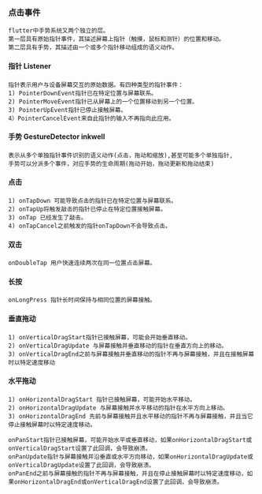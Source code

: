 ### 点击事件
    flutter中手势系统又两个独立的层。
    第一层具有原始指针事件，其描述屏幕上指针（触摸，鼠标和测针）的位置和移动。
    第二层具有手势，其描述由一个或多个指针移动组成的语义动作。
#### 指针 Listener
    指针表示用户与设备屏幕交互的原始数据。有四种类型的指针事件：
    1) PointerDownEvent指针已在特定位置与屏幕联系。
    2) PointerMoveEvent指针已从屏幕上的一个位置移动到另一个位置。
    3) PointerUpEvent指针已停止接触屏幕。
    4）PointerCancelEvent来自此指针的输入不再指向此应用。

#### 手势 GestureDetector inkwell
    表示从多个单独指针事件识别的语义动作(点击，拖动和缩放),甚至可能多个单独指针,
    手势可以分派多个事件，对应手势的生命周期(拖动开始，拖动更新和拖动结束)
#### 点击
    1) onTapDown 可能导致点击的指针已在特定位置与屏幕联系。
    2) onTapUp将触发敲击的指针已停止在特定位置接触屏幕。
    3) onTap 已经发生了敲击。
    4) onTapCancel之前触发的指针onTapDown不会导致点击。
#### 双击
    onDoubleTap 用户快速连续两次在同一位置点击屏幕。
#### 长按
    onLongPress 指针长时间保持与相同位置的屏幕接触。
#### 垂直拖动
    1) onVerticalDragStart指针已接触屏幕，可能会开始垂直移动。
    2) onVerticalDragUpdate 与屏幕接触并垂直移动的指针在垂直方向上的移动。
    3) onVerticalDragEnd之前与屏幕接触并垂直移动的指针不再与屏幕接触，并且在接触屏幕时以特定速度移动
#### 水平拖动
    1) onHorizontalDragStart 指针已接触屏幕，可能开始水平移动。
    2) onHorizontalDragUpdate 与屏幕接触并水平移动的指针在水平方向上移动。
    3) onHorizontalDragEnd 先前与屏幕接触并且水平移动的指针不再与屏幕接触，并且当它停止接触屏幕时以特定速度移动。

    onPanStart指针已接触屏幕，可能开始水平或垂直移动，如果onHorizontalDragStart或onVerticalDragStart设置了此回调，会导致崩溃。
    onPanUpdate指针与屏幕接触并沿垂直或水平方向移动，如果onHorizontalDragUpdate或onVerticalDragUpdate设置了此回调，会导致崩溃。
    onPanEnd之前与屏幕接触的指针不再与屏幕接触，并且在停止接触屏幕时以特定速度移动，如果onHorizontalDragEnd或onVerticalDragEnd设置了此回调，会导致崩溃。

